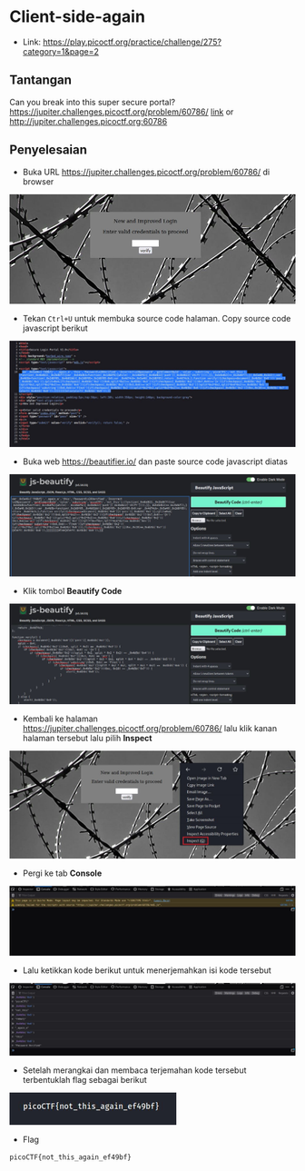 # Client-side-again
- Link: https://play.picoctf.org/practice/challenge/275?category=1&page=2

## Tantangan
Can you break into this super secure portal? https://jupiter.challenges.picoctf.org/problem/60786/ [link](https://jupiter.challenges.picoctf.org/problem/60786/) or http://jupiter.challenges.picoctf.org:60786

## Penyelesaian
- Buka URL https://jupiter.challenges.picoctf.org/problem/60786/ di browser

![alt text](https://github.com/rahardian-dwi-saputra/picoCTF-writeup/blob/main/Web%20Exploitations/Client-side-again/assets/client%20side%20again%201.JPG)

- Tekan `Ctrl+U` untuk membuka source code halaman. Copy source code javascript berikut

![alt text](https://github.com/rahardian-dwi-saputra/picoCTF-writeup/blob/main/Web%20Exploitations/Client-side-again/assets/client%20side%20again%202.JPG)

- Buka web https://beautifier.io/ dan paste source code javascript diatas

![alt text](https://github.com/rahardian-dwi-saputra/picoCTF-writeup/blob/main/Web%20Exploitations/Client-side-again/assets/client%20side%20again%203.JPG)

- Klik tombol **Beautify Code**

![alt text](https://github.com/rahardian-dwi-saputra/picoCTF-writeup/blob/main/Web%20Exploitations/Client-side-again/assets/client%20side%20again%204.JPG)

- Kembali ke halaman https://jupiter.challenges.picoctf.org/problem/60786/ lalu klik kanan halaman tersebut lalu pilih **Inspect**

![alt text](https://github.com/rahardian-dwi-saputra/picoCTF-writeup/blob/main/Web%20Exploitations/Client-side-again/assets/client%20side%20again%205.JPG)

- Pergi ke tab **Console**

![alt text](https://github.com/rahardian-dwi-saputra/picoCTF-writeup/blob/main/Web%20Exploitations/Client-side-again/assets/client%20side%20again%206.JPG)

- Lalu ketikkan kode berikut untuk menerjemahkan isi kode tersebut

![alt text](https://github.com/rahardian-dwi-saputra/picoCTF-writeup/blob/main/Web%20Exploitations/Client-side-again/assets/client%20side%20again%207.JPG)

- Setelah merangkai dan membaca terjemahan kode tersebut terbentuklah flag sebagai berikut

![alt text](https://github.com/rahardian-dwi-saputra/picoCTF-writeup/blob/main/Web%20Exploitations/Client-side-again/assets/client%20side%20again%208.JPG)

- Flag
```sh
picoCTF{not_this_again_ef49bf}
```